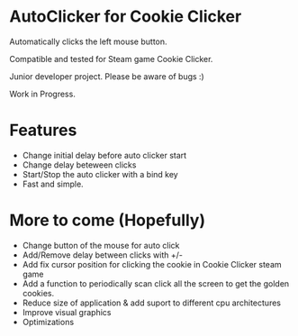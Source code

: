 # AutoClicker for Cookie Clicker

Automatically clicks the left mouse button.

Compatible and tested for Steam game Cookie Clicker.

Junior developer project. Please be aware of bugs :)

Work in Progress.


# Features

- Change initial delay before auto clicker start
- Change delay beteween clicks
- Start/Stop the auto clicker with a bind key
- Fast and simple.


# More to come (Hopefully)
- Change button of the mouse for auto click
- Add/Remove delay between clicks with +/-
- Add fix cursor position for clicking the cookie in Cookie Clicker steam game
- Add a function to periodically scan click all the screen to get the golden cookies.
- Reduce size of application & add suport to different cpu architectures
- Improve visual graphics
- Optimizations
